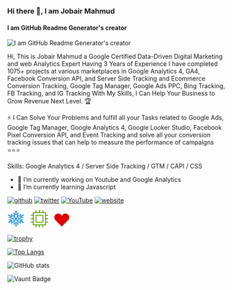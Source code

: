 ### Hi there 👋, I am Jobair Mahmud
#### I am GitHub Readme Generator's creator
![I am GitHub Readme Generator's creator](https://pbs.twimg.com/profile_banners/1038276635613573120/1660908113/600x200)

Hi, This is Jobair Mahmud a Google Certified Data-Driven Digital Marketing and web Analytics Expert Having 3 Years of Experience I have completed 1075+ projects at various marketplaces in Google Analytics 4, GA4, Facebook Conversion API, and Server Side Tracking and Ecommerce Conversion Tracking, Google Tag Manager, Google Ads PPC, Bing Tracking, FB Tracking, and IG Tracking With My Skills, I Can Help Your Business to Grow Revenue Next Level. 🏆

⚡ I Can Solve Your Problems and fulfill all your Tasks related to Google Ads, Google Tag Manager, Google Analytics 4, Google Looker Studio, Facebook Pixel Conversion API, and Event Tracking and solve all your conversion tracking issues that can help to measure the performance of campaigns ⭐⭐⭐

Skills: Google Analytics 4 / Server Side Tracking / GTM / CAPI / CSS

- 🔭 I’m currently working on Youtube and Google Analytics  
- 🌱 I’m currently learning Javascript  


[<img src='https://cdn.jsdelivr.net/npm/simple-icons@3.0.1/icons/github.svg' alt='github' height='40'>](https://github.com/https://github.com/Jobairmahmud)  [<img src='https://cdn.jsdelivr.net/npm/simple-icons@3.0.1/icons/twitter.svg' alt='twitter' height='40'>](https://twitter.com/https://twitter.com/JobairMahmud365)  [<img src='https://cdn.jsdelivr.net/npm/simple-icons@3.0.1/icons/youtube.svg' alt='YouTube' height='40'>](https://www.youtube.com/channel/https://www.youtube.com/@jobairmahmud365)  [<img src='https://cdn.jsdelivr.net/npm/simple-icons@3.0.1/icons/icloud.svg' alt='website' height='40'>](https://jobairmahmud.com/)  

<a href='https://archiveprogram.github.com/'><img src='https://raw.githubusercontent.com/acervenky/animated-github-badges/master/assets/acbadge.gif' width='40' height='40'></a> <a href='https://docs.github.com/en/developers'><img src='https://raw.githubusercontent.com/acervenky/animated-github-badges/master/assets/devbadge.gif' width='40' height='40'></a> <a href='https://docs.github.com/en/github/supporting-the-open-source-community-with-github-sponsors'><img src='https://raw.githubusercontent.com/acervenky/animated-github-badges/master/assets/sponsorbadge.gif' width='35' height='35'></a> 

[![trophy](https://github-profile-trophy.vercel.app/?username=https://github.com/Jobairmahmud)](https://github.com/ryo-ma/github-profile-trophy)

[![Top Langs](https://github-readme-stats.vercel.app/api/top-langs/?username=https://github.com/Jobairmahmud)](https://github.com/anuraghazra/github-readme-stats)

![GitHub stats](https://github-readme-stats.vercel.app/api?username=https://github.com/Jobairmahmud&show_icons=true)  

![Vaunt Badge](https://api.vaunt.dev/v1/github/entities/https://github.com/Jobairmahmud/contributions?format=svg&private=false)  
